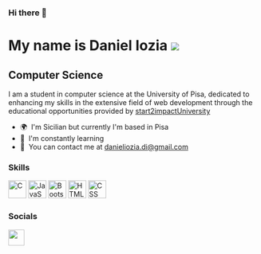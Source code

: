 ### Hi there 👋

<!--
**DanielIozia/DanielIozia** is a ✨ _special_ ✨ repository because its `README.md` (this file) appears on your GitHub profile.

Here are some ideas to get you started:

- 🔭 I’m currently working on ...
- 🌱 I’m currently learning ...
- 👯 I’m looking to collaborate on ...
- 🤔 I’m looking for help with ...
- 💬 Ask me about ...
- 📫 How to reach me: ...
- 😄 Pronouns: ...
- ⚡ Fun fact: ...
-->

My name is Daniel Iozia ![](https://user-images.githubusercontent.com/18350557/176309783-0785949b-9127-417c-8b55-ab5a4333674e.gif)
=====================================================================================================================================

Computer Science
------------------

I am a student in computer science at the University of Pisa, 
dedicated to enhancing my skills in the extensive field of web development through the educational 
opportunities provided by [start2impactUniversity](https://www.start2impact.it/)

* 🌍  I'm Sicilian but currently I'm based in Pisa
* 🧠  I'm constantly learning
* 📩  You can contact me at [danieliozia.di@gmail.com](danieliozia.di@gmail.com)


### Skills
<p align="left">
<a href="https://docs.microsoft.com/en-us/cpp/?view=msvc-170" target="_blank" rel="noreferrer"><img src="https://raw.githubusercontent.com/danielcranney/readme-generator/main/public/icons/skills/c-colored.svg" width="36" height="36" alt="C" /></a>
<a href="https://developer.mozilla.org/en-US/docs/Web/JavaScript" target="_blank" rel="noreferrer"><img src="https://raw.githubusercontent.com/danielcranney/readme-generator/main/public/icons/skills/javascript-colored.svg" width="36" height="36" alt="JavaScript" /></a>
<a href="https://getbootstrap.com/" target="_blank" rel="noreferrer"><img src="https://raw.githubusercontent.com/danielcranney/readme-generator/main/public/icons/skills/bootstrap-colored.svg" width="36" height="36" alt="Bootstrap" /></a>
<a href="#" target="_blank" rel="noreferrer"><img src="[[https://raw.githubusercontent.com/danielcranney/readme-generator/main/public/icons/skills/bootstrap-colored.svg](https://cdn.pixabay.com/photo/2017/08/05/11/16/logo-2582748_1280.png)](https://raw.githubusercontent.com/github/explore/80688e429a7d4ef2fca1e82350fe8e3517d3494d/topics/html/html.png?size=48)" width="36" height="36" alt="HTML" /></a>
<a href="#" target="_blank" rel="noreferrer"><img src="[[[https://raw.githubusercontent.com/danielcranney/readme-generator/main/public/icons/skills/bootstrap-colored.svg](https://cdn.pixabay.com/photo/2017/08/05/11/16/logo-2582748_1280.png)](https://cdn.pixabay.com/photo/2017/08/05/11/16/logo-2582747_1280.png)](https://raw.githubusercontent.com/github/explore/80688e429a7d4ef2fca1e82350fe8e3517d3494d/topics/css/css.png)" width="36" height="36" alt="CSS" /></a>
</p>


### Socials
<p align="left"> <a href="https://www.instagram.com/daniel.iozia?igsh=MTNhd2p2Mmh0MDR4cw%3D%3D&utm_source=qr" target="_blank" rel="noreferrer">
<img src="https://raw.githubusercontent.com/danielcranney/readme-generator/main/public/icons/socials/instagram.svg" width="32" height="32" /></a></p>
